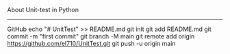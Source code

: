 About Unit-test in Python



---
GitHub
echo "# UnitTest" >> README.md
git init
git add README.md
git commit -m "first commit"
git branch -M main
git remote add origin https://github.com/el710/UnitTest.git
git push -u origin main